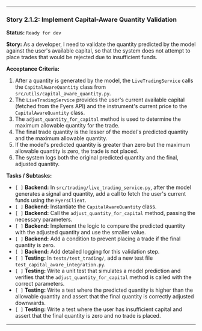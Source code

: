 ---

### **Story 2.1.2: Implement Capital-Aware Quantity Validation**

**Status:** `Ready for dev`

**Story:**
As a developer, I need to validate the quantity predicted by the model against the user's available capital, so that the system does not attempt to place trades that would be rejected due to insufficient funds.

**Acceptance Criteria:**
1.  After a quantity is generated by the model, the `LiveTradingService` calls the `CapitalAwareQuantity` class from `src/utils/capital_aware_quantity.py`.
2.  The `LiveTradingService` provides the user's current available capital (fetched from the Fyers API) and the instrument's current price to the `CapitalAwareQuantity` class.
3.  The `adjust_quantity_for_capital` method is used to determine the maximum allowable quantity for the trade.
4.  The final trade quantity is the lesser of the model's predicted quantity and the maximum allowable quantity.
5.  If the model's predicted quantity is greater than zero but the maximum allowable quantity is zero, the trade is not placed.
6.  The system logs both the original predicted quantity and the final, adjusted quantity.

**Tasks / Subtasks:**
-   `[ ]` **Backend:** In `src/trading/live_trading_service.py`, after the model generates a signal and quantity, add a call to fetch the user's current funds using the `FyersClient`.
-   `[ ]` **Backend:** Instantiate the `CapitalAwareQuantity` class.
-   `[ ]` **Backend:** Call the `adjust_quantity_for_capital` method, passing the necessary parameters.
-   `[ ]` **Backend:** Implement the logic to compare the predicted quantity with the adjusted quantity and use the smaller value.
-   `[ ]` **Backend:** Add a condition to prevent placing a trade if the final quantity is zero.
-   `[ ]` **Backend:** Add detailed logging for this validation step.
-   `[ ]` **Testing:** In `tests/test_trading/`, add a new test file `test_capital_aware_integration.py`.
-   `[ ]` **Testing:** Write a unit test that simulates a model prediction and verifies that the `adjust_quantity_for_capital` method is called with the correct parameters.
-   `[ ]` **Testing:** Write a test where the predicted quantity is higher than the allowable quantity and assert that the final quantity is correctly adjusted downwards.
-   `[ ]` **Testing:** Write a test where the user has insufficient capital and assert that the final quantity is zero and no trade is placed.

---